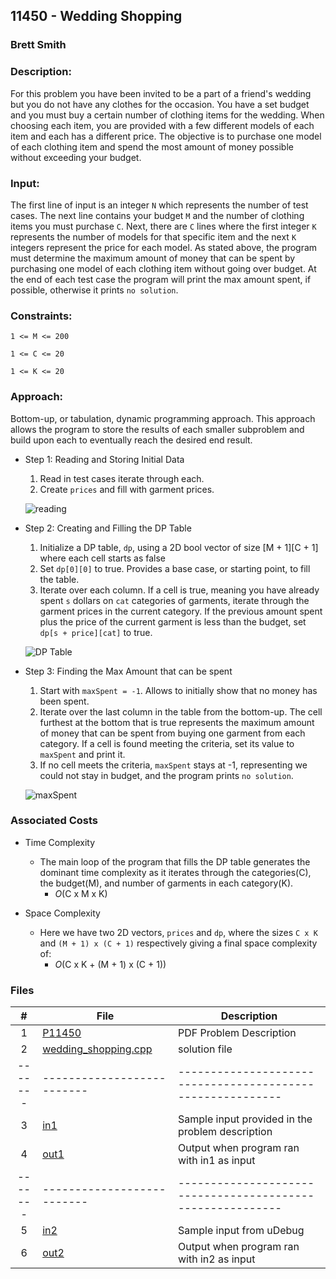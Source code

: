 ## 11450 - Wedding Shopping
### Brett Smith 
### Description:

For this problem you have been invited to be a part of a friend's wedding but you do not have any
clothes for the occasion. You have a set budget and you must buy a certain number of clothing items
for the wedding. When choosing each item, you are provided with a few different models of each item
and each has a different price. The objective is to purchase one model of each clothing item and spend
the most amount of money possible without exceeding your budget.

### Input:

The first line of input is an integer `N` which represents the number of test cases. The next line
contains your budget `M` and the number of clothing items you must purchase `C`. Next, there are `C`
lines where the first integer `K` represents the number of models for that specific item and the next
`K` integers represent the price for each model. As stated above, the program must determine the maximum
amount of money that can be spent by purchasing one model of each clothing item without going over
budget. At the end of each test case the program will print the max amount spent, if possible, otherwise
it prints `no solution`.

### Constraints:

`1 <= M <= 200`

`1 <= C <= 20`

`1 <= K <= 20`

### Approach:

Bottom-up, or tabulation, dynamic programming approach. This approach allows the program to store
the results of each smaller subproblem and build upon each to eventually reach the desired end result.

* Step 1: Reading and Storing Initial Data
  1. Read in test cases iterate through each.
  2. Create `prices` and fill with garment prices.

  ![reading](https://github.com/bsmith578/photos/blob/main/4883-Pres-Pics/reading_storing_initial.png)

* Step 2: Creating and Filling the DP Table
  1. Initialize a DP table, `dp`, using a 2D bool vector of size [M + 1][C + 1] where each cell starts as false
  2. Set `dp[0][0]` to true. Provides a base case, or starting point, to fill the table.
  3. Iterate over each column. If a cell is true, meaning you have already spent `s` dollars on `cat` categories of garments,
     iterate through the garment prices in the current category. If the previous amount spent plus the price of the current
     garment is less than the budget, set `dp[s + price][cat]` to true.

  ![DP Table](https://github.com/bsmith578/photos/blob/main/4883-Pres-Pics/create_fill_dp.png)

* Step 3: Finding the Max Amount that can be spent
  1. Start with `maxSpent = -1`. Allows to initially show that no money has been spent.
  2. Iterate over the last column in the table from the bottom-up. The cell furthest at the bottom that is true
     represents the maximum amount of money that can be spent from buying one garment from each category. If a
     cell is found meeting the criteria, set its value to `maxSpent` and print it.
  3. If no cell meets the criteria, `maxSpent` stays at -1, representing we could not stay in budget, and the program prints `no solution`.

  ![maxSpent](https://github.com/bsmith578/photos/blob/main/4883-Pres-Pics/find_maxSpent.png)

### Associated Costs

* Time Complexity
  - The main loop of the program that fills the DP table generates the dominant time complexity as it
    iterates through the categories(C), the budget(M), and number of garments in each category(K).
    - *O*(C x M x K)
 
* Space Complexity
  - Here we have two 2D vectors, `prices` and `dp`, where the sizes `C x K` and `(M + 1) x (C + 1)` respectively
    giving a final space complexity of:
    - *O*(C x K + (M + 1) x (C + 1))

### Files

|   #   | File                       | Description                                                |
| :---: | -------------------------- | ---------------------------------------------------------- |
|   1   | [P11450](./p11450.pdf) | PDF Problem Description                                        |
|   2   | [wedding_shopping.cpp](./wedding_shopping.cpp) | solution file                          |
|-------| -------------------------- | ---------------------------------------------------------- |
|   3   | [in1](./in1) | Sample input provided in the problem description                         |
|   4   | [out1](./out1) | Output when program ran with in1 as input                              |
|-------| -------------------------- | ---------------------------------------------------------- |
|   5   | [in2](./in2) | Sample input from uDebug                                                 |
|   6   | [out2](./out2) | Output when program ran with in2 as input                              |
